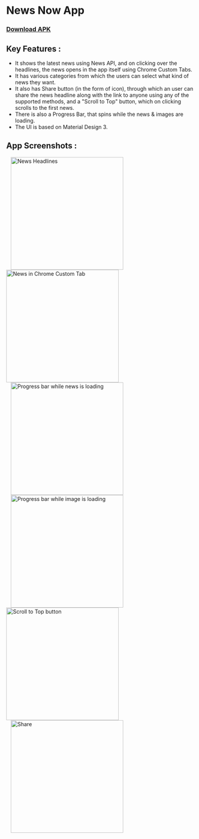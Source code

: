 # News Now App

### [Download APK](https://drive.google.com/file/d/1MVw2cL0LEAFp5iWJMh-74aqTi0xAR3D1/view?usp=sharing)

## Key Features :
* It shows the latest news using News API, and on clicking over the headlines, the news opens in the app itself using Chrome Custom Tabs.
* It has various categories from which the users can select what kind of news they want.
* It also has Share button (in the form of icon), through which an user can share the news headline along with the link to anyone using any 
of the supported methods, and a "Scroll to Top" button, which on clicking scrolls to the first news.
* There is also a Progress Bar, that spins while the news & images are loading.
* The UI is based on Material Design 3.

## App Screenshots :
<p float="left">
  <img width="300" hspace="12" alt="News Headlines" src="https://user-images.githubusercontent.com/62625019/141111035-ce8d6fbb-5620-494e-90dc-6c903f00d34a.jpg">
  <img width="300" alt="News in Chrome Custom Tab" src="https://user-images.githubusercontent.com/62625019/141112073-e2962d5b-94b6-40e3-b2ab-2c0bc9a5b9a6.jpg">
  <img width="300" hspace="12" alt="Progress bar while news is loading" src="https://user-images.githubusercontent.com/62625019/141111458-c39138b7-4912-4ce8-9e23-c4c4005c5646.jpg">
  <img width="300" hspace="12" alt="Progress bar while image is loading" src="https://user-images.githubusercontent.com/62625019/141112341-fc837dd5-ffda-4a52-b2cd-21cb2478ef98.jpg">
  <img width="300" alt="Scroll to Top button" src="https://user-images.githubusercontent.com/62625019/141112460-75c2e0cc-dc35-4ab3-8efb-63043767808d.jpg">
  <img width="300" hspace="12" alt="Share" src="https://user-images.githubusercontent.com/62625019/141112561-c032c24c-058a-4a1c-9be1-6903c1b89144.jpg">
  
</p>
